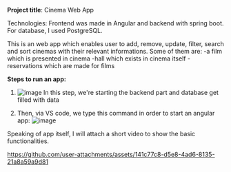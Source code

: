 **Project title**: Cinema Web App

Technologies: Frontend was made in Angular and backend with spring boot. For database, I used PostgreSQL.

This is an web app which enables user to add, remove, update, filter, search and sort cinemas with their relevant informations. Some of them are:
-a film which is presented in cinema
-hall which exists in cinema itself
-reservations which are made for films 

**Steps to run an app:**
1. ![image](https://github.com/user-attachments/assets/a7594a82-baa6-43c7-a1aa-8f73529d7a1c)
In this step, we're starting the backend part and database get filled with data

2. Then, via VS code, we type this command in order to start an angular app:
   ![image](https://github.com/user-attachments/assets/8d24e096-f12c-411f-ba23-76b8682e83cf)


Speaking of app itself, I will attach a short video to show the basic functionalities.

https://github.com/user-attachments/assets/141c77c8-d5e8-4ad6-8135-21a8a59a9d81

